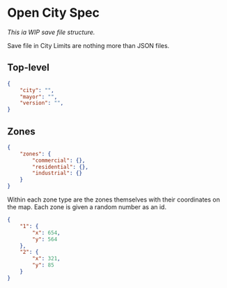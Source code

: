 # Open City Spec

*This ia WIP save file structure.*

Save file in City Limits are nothing more than JSON files.

## Top-level

```json
{
    "city": "",
    "mayor": "",
    "version": "",
}
```

## Zones

```json
{
    "zones": {
        "commercial": {},
        "residential": {},
        "industrial": {}
    }
}
```

Within each zone type are the zones themselves with their coordinates on the map. Each zone is given a random number as an id.

```json
{
    "1": {
        "x": 654,
        "y": 564
    },
    "2": {
        "x": 321,
        "y": 85
    }
}
```